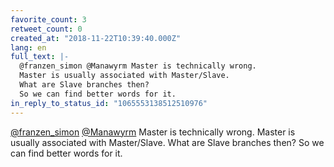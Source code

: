 ```yaml
---
favorite_count: 3
retweet_count: 0
created_at: "2018-11-22T10:39:40.000Z"
lang: en
full_text: |-
  @franzen_simon @Manawyrm Master is technically wrong.
  Master is usually associated with Master/Slave.
  What are Slave branches then?
  So we can find better words for it.
in_reply_to_status_id: "1065553138512510976"
---
```


[@franzen_simon](https://twitter.com/franzen_simon)
[@Manawyrm](https://twitter.com/Manawyrm) Master is technically wrong. Master is
usually associated with Master/Slave. What are Slave branches then? So we can
find better words for it.
